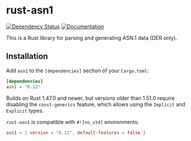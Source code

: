 # rust-asn1

[![Dependency Status][deps-rs-image]][deps-rs-link]
[![Documentation][docs-rs-image]][docs-rs-link]

This is a Rust library for parsing and generating ASN.1 data (DER only).

## Installation

Add `asn1` to the `[dependencies]` section of your `Cargo.toml`:

```toml
[dependencies]
asn1 = "0.12"
```

Builds on Rust 1.47.0 and newer, but versions older than 1.51.0 require disabling the `const-generics` feature, which allows using the `Implicit` and `Explicit` types.

`rust-asn1` is compatible with `#![no_std]` environments:

```toml
asn1 = { version = "0.12", default-features = false }
```

[deps-rs-image]: https://deps.rs/repo/github/alex/rust-asn1/status.svg
[deps-rs-link]: https://deps.rs/repo/github/alex/rust-asn1
[docs-rs-image]: https://docs.rs/asn1/badge.svg
[docs-rs-link]: https://docs.rs/asn1/
